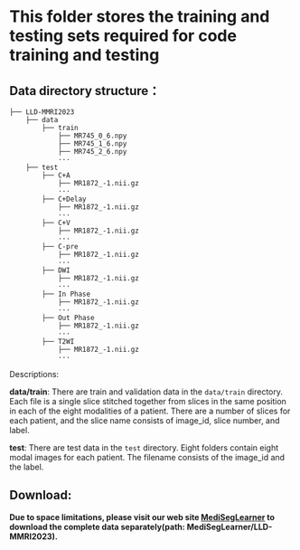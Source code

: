 # This folder stores the training and testing sets required for code training and testing

## Data directory structure：
```
├── LLD-MMRI2023
    ├── data
        ├── train
            ├── MR745_0_6.npy
            ├── MR745_1_6.npy
            ├── MR745_2_6.npy
            ···
    ├── test
        ├── C+A
            ├── MR1872_-1.nii.gz
            ···
        ├── C+Delay
            ├── MR1872_-1.nii.gz
            ···
        ├── C+V
            ├── MR1872_-1.nii.gz
            ···
        ├── C-pre
            ├── MR1872_-1.nii.gz
            ···
        ├── DWI
            ├── MR1872_-1.nii.gz
            ···
        ├── In Phase
            ├── MR1872_-1.nii.gz
            ···
        ├── Out Phase
            ├── MR1872_-1.nii.gz
            ···
        ├── T2WI
            ├── MR1872_-1.nii.gz
            ···
```
Descriptions:

**data/train**: There are train and validation data in the ```data/train``` directory. Each file is a single slice stitched together from slices in the same position in each of the eight modalities of a patient. There are a number of slices for each patient, and the slice name consists of image_id, slice number, and label. 

**test**: There are test data in the ```test``` directory. Eight folders contain eight modal images for each patient. The filename consists of the image_id and the label.

## Download: 
**Due to space limitations, please visit our web site [MediSegLearner](https://pan.baidu.com/s/1UFbIR2PZJh4Fxb2DnUOLHA?pwd=n31z) to download the complete data separately(path: MediSegLearner/LLD-MMRI2023).**
